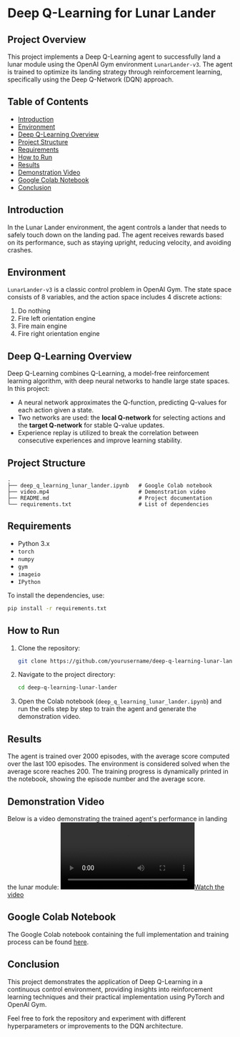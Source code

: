 # Deep Q-Learning for Lunar Lander

## Project Overview
This project implements a Deep Q-Learning agent to successfully land a lunar module using the OpenAI Gym environment `LunarLander-v3`. The agent is trained to optimize its landing strategy through reinforcement learning, specifically using the Deep Q-Network (DQN) approach.

## Table of Contents
- [Introduction](#introduction)
- [Environment](#environment)
- [Deep Q-Learning Overview](#deep-q-learning-overview)
- [Project Structure](#project-structure)
- [Requirements](#requirements)
- [How to Run](#how-to-run)
- [Results](#results)
- [Demonstration Video](#demonstration-video)
- [Google Colab Notebook](#google-colab-notebook)
- [Conclusion](#conclusion)

## Introduction
In the Lunar Lander environment, the agent controls a lander that needs to safely touch down on the landing pad. The agent receives rewards based on its performance, such as staying upright, reducing velocity, and avoiding crashes.

## Environment
`LunarLander-v3` is a classic control problem in OpenAI Gym. The state space consists of 8 variables, and the action space includes 4 discrete actions:
1. Do nothing
2. Fire left orientation engine
3. Fire main engine
4. Fire right orientation engine

## Deep Q-Learning Overview
Deep Q-Learning combines Q-Learning, a model-free reinforcement learning algorithm, with deep neural networks to handle large state spaces. In this project:
- A neural network approximates the Q-function, predicting Q-values for each action given a state.
- Two networks are used: the **local Q-network** for selecting actions and the **target Q-network** for stable Q-value updates.
- Experience replay is utilized to break the correlation between consecutive experiences and improve learning stability.

## Project Structure
```
.
├── deep_q_learning_lunar_lander.ipynb   # Google Colab notebook
├── video.mp4                            # Demonstration video
├── README.md                            # Project documentation
└── requirements.txt                     # List of dependencies
```

## Requirements
- Python 3.x
- `torch`
- `numpy`
- `gym`
- `imageio`
- `IPython`

To install the dependencies, use:
```bash
pip install -r requirements.txt
```

## How to Run
1. Clone the repository:
   ```bash
   git clone https://github.com/yourusername/deep-q-learning-lunar-lander.git
   ```
2. Navigate to the project directory:
   ```bash
   cd deep-q-learning-lunar-lander
   ```
3. Open the Colab notebook (`deep_q_learning_lunar_lander.ipynb`) and run the cells step by step to train the agent and generate the demonstration video.

## Results
The agent is trained over 2000 episodes, with the average score computed over the last 100 episodes. The environment is considered solved when the average score reaches 200. The training progress is dynamically printed in the notebook, showing the episode number and the average score.

## Demonstration Video
Below is a video demonstrating the trained agent's performance in landing the lunar module:
[![Watch the video](video.mp4)](https://github.com/itsmohitshekhawat/Deep-Q-Learning-LunarLander/blob/main/video.mp4)

## Google Colab Notebook
The Google Colab notebook containing the full implementation and training process can be found [here](deep_q_learning_lunar_lander.ipynb).

## Conclusion
This project demonstrates the application of Deep Q-Learning in a continuous control environment, providing insights into reinforcement learning techniques and their practical implementation using PyTorch and OpenAI Gym.

Feel free to fork the repository and experiment with different hyperparameters or improvements to the DQN architecture.

